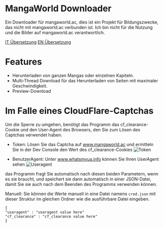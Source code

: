# MangaWorld Downloader 
Ein Downloader für mangaworld.ac,
dies ist ein Projekt für Bildungszwecke, das nicht mit mangaworld.ac verbunden ist. Ich bin nicht für die Nutzung und die Bilder auf mangaworld.ac verantwortlich.

[IT Übersetzung](README_IT.md)
[EN Übersetzung](README.md)

# Features
- Herunterladen von ganzen Mangas oder einzelnen Kapiteln.
- Multi-Thread Download für das Herunterladen von Seiten mit maximaler Geschwindigkeit.
- Preview-Download

# Im Falle eines CloudFlare-Captchas
Um die Sperre zu umgehen, benötigt das Programm das cf_clearance-Cookie und den User-Agent des Browsers, den Sie zum Lösen des Captchas verwendet haben.

- Token: Lösen Sie das Captcha auf www.mangaworld.ac und ermitteln Sie in der Dev Console den Wert des cf_clearance-Cookies
  ![Token](https://i.imgur.com/HYUu0M0.png)

- BenutzerAgent: Unter www.whatsmyua.info können Sie Ihren UserAgent sehen
  ![Useragent](https://i.imgur.com/nZZfCt1.png)

das Programm fragt Sie automatisch nach diesen beiden Parametern, wenn es sie braucht, und speichert sie dann automatisch in einer JSON-Datei, damit Sie sie
auch nach dem Beenden des Programms verwenden können.

Manuell: Sie können die Werte manuell in eine Datei namens `cred.json` mit dieser Struktur im gleichen Ordner wie die ausführbare Datei eingeben.


```
{
"useragent" : "useragent value here"
"cf_clearance" : "cf_clearance value here"
}
```
